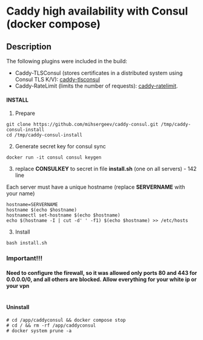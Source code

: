 # Caddy high availability with Consul (docker compose)

## Description


The following plugins were included in the build:

- Caddy-TLSConsul (stores certificates in a distributed system using Consul TLS K/V): [caddy-tlsconsul](https://github.com/pteich/caddy-tlsconsul)
- Caddy-RateLimit (limits the number of requests): [caddy-ratelimit](https://github.com/hundertzehn/caddy-ratelimit).


 


#### INSTALL

1. Prepare

```
git clone https://github.com/mihsergeev/caddy-consul.git /tmp/caddy-consul-install
cd /tmp/caddy-consul-install
```

2. Generate secret key for consul sync


```
docker run -it consul consul keygen
```
3. replace **CONSULKEY** to secret in file **install.sh** (one on all servers) - 142 line

Each server must have a unique hostname (replace **SERVERNAME** with your name)

```
hostname=SERVERNAME
hostname $(echo $hostname)
hostnamectl set-hostname $(echo $hostname)
echo $(hostname -I | cut -d' ' -f1) $(echo $hostname) >> /etc/hosts
```


3. Install 
```
bash install.sh
```


### Important!!!
#### Need to configure the firewall, so it was allowed only ports 80 and 443 for 0.0.0.0/0, and all others are blocked. Allow everything for your white ip or your vpn


#
#


####  Uninstall
```
# cd /app/caddyconsul && docker compose stop
# cd / && rm -rf /app/caddyconsul
# docker system prune -a
```
